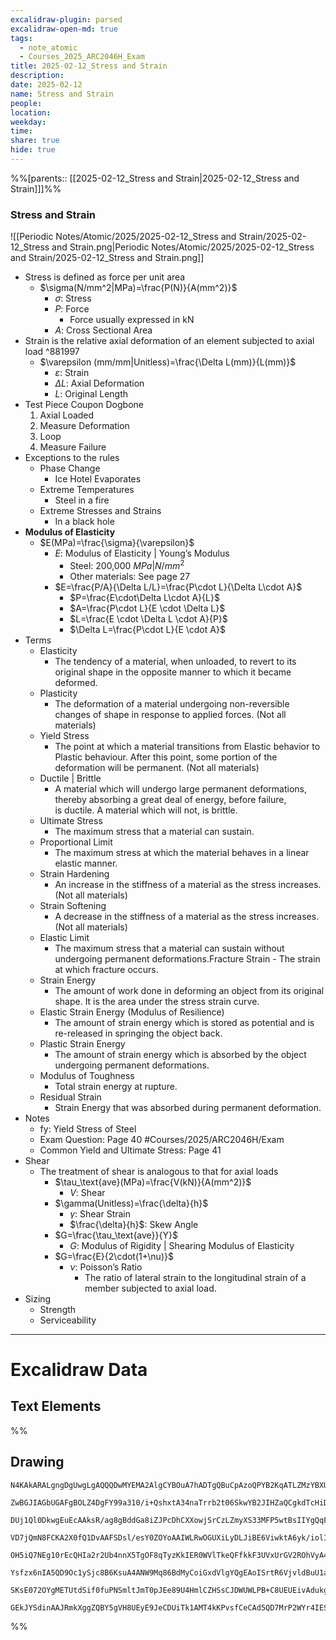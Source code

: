 ```yaml
---
excalidraw-plugin: parsed
excalidraw-open-md: true
tags:
  - note_atomic
  - Courses_2025_ARC2046H_Exam
title: 2025-02-12_Stress and Strain
description: 
date: 2025-02-12
name: Stress and Strain
people: 
location: 
weekday: 
time: 
share: true
hide: true
---
```

%%[parents:: [[2025-02-12_Stress and Strain|2025-02-12_Stress and Strain]]]%%
### Stress and Strain

![[Periodic Notes/Atomic/2025/2025-02-12_Stress and Strain/2025-02-12_Stress and Strain.png|Periodic Notes/Atomic/2025/2025-02-12_Stress and Strain/2025-02-12_Stress and Strain.png]]

- Stress is defined as force per unit area
	- $\sigma(N/mm^2|MPa)=\frac{P(N)}{A(mm^2)}$
		- $\sigma$: Stress
		- $P$: Force
			- Force usually expressed in kN
		- $A$: Cross Sectional Area
- Strain is the relative axial deformation of an element subjected to axial load ^881997
	- $\varepsilon (mm/mm|Unitless)=\frac{\Delta L(mm)}{L(mm)}$
		- $\varepsilon$: Strain
		- $\Delta L$: Axial Deformation
		- $L$: Original Length
- Test Piece Coupon Dogbone
	1. Axial Loaded
	2. Measure Deformation
	3. Loop
	4. Measure Failure
- Exceptions to the rules
	- Phase Change
		- Ice Hotel Evaporates
	- Extreme Temperatures
		- Steel in a fire
	- Extreme Stresses and Strains
		- In a black hole
- **Modulus of Elasticity**
	- $E(MPa)=\frac{\sigma}{\varepsilon}$
		- $E$: Modulus of Elasticity | Young’s Modulus
			- Steel: 200,000 $MPa|N/mm^2$
			- Other materials: See page 27
		- $E=\frac{P/A}{\Delta L/L}=\frac{P\cdot L}{\Delta L\cdot A}$
			- $P=\frac{E\cdot\Delta L\cdot A}{L}$
			- $A=\frac{P\cdot L}{E \cdot \Delta L}$
			- $L=\frac{E \cdot \Delta L \cdot A}{P}$
			- $\Delta L=\frac{P\cdot L}{E \cdot A}$
- Terms
	- Elasticity
		- The tendency of a material, when unloaded, to revert to its original shape in the opposite manner to which it became deformed.
	- Plasticity
		- The deformation of a material undergoing non-reversible changes of shape in response to applied forces. (Not all materials)
	- Yield Stress
		- The point at which a material transitions from Elastic behavior to Plastic behaviour. After this point, some portion of the deformation will be permanent. (Not all materials)
	- Ductile | Brittle
		- A material which will undergo large permanent deformations, thereby absorbing a great deal of energy, before failure, is ductile. A material which will not, is brittle.
	- Ultimate Stress
		- The maximum stress that a material can sustain.
	- Proportional Limit
		- The maximum stress at which the material behaves in a linear elastic manner.
	- Strain Hardening
		- An increase in the stiffness of a material as the stress increases. (Not all materials)
	- Strain Softening
		- A decrease in the stiffness of a material as the stress increases. (Not all materials)
	- Elastic Limit
		- The maximum stress that a material can sustain without undergoing permanent deformations.Fracture Strain - The strain at which fracture occurs.
	- Strain Energy
		- The amount of work done in deforming an object from its original shape. It is the area under the stress strain curve.
	- Elastic Strain Energy (Modulus of Resilience)
		- The amount of strain energy which is stored as potential and is re-released in springing the object back.
	- Plastic Strain Energy
		- The amount of strain energy which is absorbed by the object undergoing permanent deformations.
	- Modulus of Toughness
		- Total strain energy at rupture.
	- Residual Strain
		- Strain Energy that was absorbed during permanent deformation.
- Notes
	- fy: Yield Stress of Steel
	- Exam Question: Page 40  #Courses/2025/ARC2046H/Exam
	- Common Yield and Ultimate Stress: Page 41
- Shear
	- The treatment of shear is analogous to that for axial loads
		- $\tau_\text{ave}(MPa)=\frac{V(kN)}{A(mm^2)}$
			- $V$: Shear
		- $\gamma(Unitless)=\frac{\delta}{h}$
			- $\gamma$: Shear Strain
			- $\frac{\delta}{h}$: Skew Angle
		- $G=\frac{\tau_\text{ave}}{Y}$
			- $G$: Modulus of Rigidity | Shearing Modulus of Elasticity
		- $G=\frac{E}{2\cdot(1+\nu)}$
			- $\nu$: Poisson’s Ratio
				- The ratio of lateral strain to the longitudinal strain of a member subjected to axial load.
- Sizing
	- Strength
	- Serviceability

---

# Excalidraw Data

## Text Elements
%%
## Drawing
```compressed-json
N4KAkARALgngDgUwgLgAQQQDwMYEMA2AlgCYBOuA7hADTgQBuCpAzoQPYB2KqATLZMzYBXUtiRoIACyhQ4zZAHoFAc0JRJQgEYA6bGwC2CgF7N6hbEcK4OCtptbErHALRY8RMpWdx8Q1TdIEfARcZgRmBShcZQUebQA2bQAOGjoghH0EDihmbgBtcDBQMBKIEm4IAHlneIBFSoBHAGsGgGEAVQaAKwARdopNAGZamDYYVJLIWEQK3FJSNip+Usxu

ZwBGJIAGbUGAFgBOLZ4DgFY99a310/i+QshxtA34naTrrb2t06SkwYB2JIHZaQCgkdTcHiDQYJA57H6nHinQZHW6nYFSBCEZTSbgHRJ/eJ7HhJHik+I3RHo6zKYLcLbo5hQBZNBCtNj4NikCoAYnWCD5fImpU0uGwTWUCyEHGIbI5XIkTOszDgcyyUCFkAAZoR8PgAMqwWkSQQeDUQRnMhAAdTBkghDKZbBZBpgRvQJvK6Ml2I44VyaHp9wgbBV2

DUj1Ql0DkwgEuEcAAksR/ag8gBddGa8iZJPcDhCXXowjSrCzLZmyXS33MFP5wtBsIIYgQqF7eLrSHrdGMFjsLhoE7dpisTgAOU4Ym4f2Rg1Jg3WQKDhGYPXSUCb3CZQgQ6M0wmlAFFgplsrWC/h0UI4MRcOvm2h1tO24N4Qdrnt0UQOE08+fP2wxQ3NBNQIMJ0TgNhixyfJ7jAApJhKaMEK2WCM1g+CEMhaF4lheFEWRLZUWBEo8W0AkiRJMkKVO

VD7jQmN8FCKA2X0fQ1DvAAFSDsl/esY0ZOYoAAIWLRwOGUXiLyDLJiBE6ViwktA6yk/iolIKAAEF5kWSQQnvVBlPRGStIWChdNwfSIDmUyzSCPcKCA1AQPwMJCgAX2WYpSnKCQDySABpehSEGABxAAtJIABUwogzUtmwABNVp6AS/yzWmcR0ECbAonE2l0VWJ4eC+bQjlhc59lOP4tnnO4YwjZxZwOGF2z+NseGuEkavRUFiHBNBBiubQeD2ac/n

OH5iQ7NEg10rEcQHIa2r2Ub4nnX5TgOF8qTyzKkIER0WVlTkeQFfkkF3UVxUrGV2ROhVyA4ZVVR4zMdX1Q1MvNdlPQbQ7rVte0/stF03W+00vWEH0/TpdEQ1FcNuCjdE4yvJMU3TTNswQXMlL/JcS0K9BcHWCt92Iaszz40pG309ZrjxS5ARmmMexHfteCSIdezHCdMuKl5TmOGquyXFc10crcdyDPcpWII8MjVKmVNKK8bzvJGnzWn4kj2QY1s/

Ysfzx6nIA5QD9Oc1ySjc8B6KsuA4ANW9Mq86BdMyCoiGxdVlgYQgEAoISrtR6VjvldBuU1aOY6FCBsBEQJsgTdd9ANS1w9O87BT9hP5jVFOMmDsVQ9uuUKkVJ6VST33CnjxOC9TgAxd7Qa+j1m1zhvk9T9OnQBvq7QHLv857jI++dT6Kg7uO85rwv9AAJShyRKdhuu58bjJKlDRGHy2JD69HqAF6bzgoCb3A2PwCMuY37uT+b8+9UIIx+cPzex/0

SKsE072OYgMETUtdSif0fuPNSmltJmT0pJEe89U4HmlCZHSsCJDWUWLPB+C8UEUEivAdukg5hwDjswbACxdQAA1uCEiSNoQi1V1jxBeNcIidcyEUPwAlGhj5kja0GjcQkhE6qQCMGwAw3AvKQHoAQbcSN3LwK3kvcma9jRENICQv2EoSAvzfhCQ+2jiAGgQCQtALNICGIALJsGIAgJBuBNDBEtqBaWpRDGZzQFIiAQl2SWVIMoEUAAKDqfxqC8Ef

GEkJYSdinAAJRmkXggZQBY5gVH8UEyE9JeCDUiTk1AMT4kKPvsfCeCAd5QD7MrP2WYr4IESSWUgClJHSQ4A4pxm5SDbnRNgIgpjUBS3RK0z2aABlBmEFAL8mUpZFNKHYLoCAcrMD1K0uA1jbH2McY5K2rjICigqYwSK4j8DNJjBlae6Qcp9jNAnRkBh8EzBNirM2AEWTOJcjss2TENKXIOUcyS7lwAeToNqYIKZgC2zckAA=
```
%%